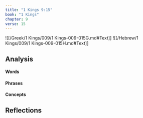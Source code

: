 ```yaml
---
title: "1 Kings 9:15"
book: "1 Kings"
chapter: 9
verse: 15
---
```

![[/Greek/1 Kings/009/1 Kings-009-015G.md#Text]]
![[/Hebrew/1 Kings/009/1 Kings-009-015H.md#Text]]

## Analysis

#### Words

#### Phrases

#### Concepts

## Reflections
